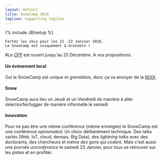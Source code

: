 ```yaml
---
layout: default
title: SnowCamp 2016
tagline: Supporting tagline
---
```

{% include JB/setup %}

    Fartez les skis pour les 21 -22 Janvier 2016,
    Le SnowCamp est uniquement à Grenoble !

#Le [CFP](https://cfp.snowcamp.io) est ouvert jusqu'au 25 Décembre. A vos propositions.

#### Un événement local
Oui le SnowCamp est unique et grenoblois, donc ça va envoyer de la [NOIX](http://www.aoc-noixdegrenoble.com/).

#### Snow
SnowCamp aura lieu un Jeudi et un Vendredi de manière à aller skier/surfer/lugger de manière informelle le samedi

#### Innovation
Pour ne pas être une nième conférence (même enneigée) le SnowCamp est une conférence *opinionated*.
Un choix délibérément technique.
Des talks variés (Web, IoT, cloud, devops, Big Data), des *lightning talks* avec des doctorants, des chercheurs et *même des gens qui codent*.
Mais c'est aussi une journée *unconference* le samedi 23 Janvier, pour tous se retrouver sur les pistes et en profiter.
